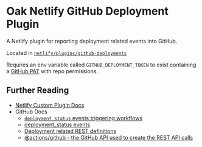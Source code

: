 # Oak Netlify GitHub Deployment Plugin

A Netlify plugin for reporting deployment related events into GitHub.

Located in [`netlify/plugins/github-deployments`](netlify/plugins/github-deployments)

Requires an env variable called `GITHUB_DEPLOYMENT_TOKEN` to exist containing a [GitHub PAT](https://docs.github.com/en/authentication/keeping-your-account-and-data-secure/creating-a-personal-access-token) with repo permissions.

## Further Reading

- [Netlify Custom Plugin Docs](https://docs.netlify.com/integrations/build-plugins/create-plugins/)
- GitHub Docs
  - [`deployment_status` events triggering workflows](https://docs.github.com/en/actions/using-workflows/events-that-trigger-workflows#deployment_status)
  - [deployment_status events](https://docs.github.com/en/developers/webhooks-and-events/webhooks/webhook-events-and-payloads#deployment_status)
  - [Deployment related REST definitions](https://docs.github.com/en/rest/deployments/deployments)
  - [@actions/github - the GitHub API used to create the REST API calls](https://github.com/actions/toolkit/tree/main/packages/github)
